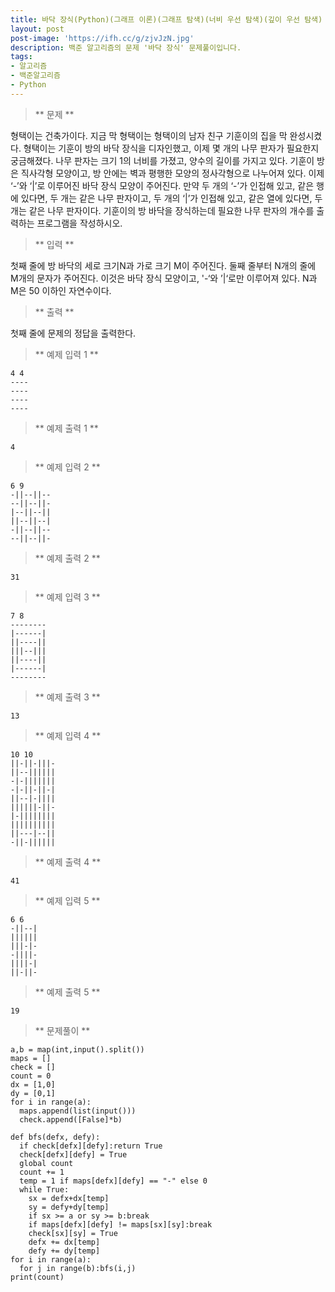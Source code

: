```yaml
---
title: 바닥 장식(Python)(그래프 이론)(그래프 탐색)(너비 우선 탐색)(깊이 우선 탐색)
layout: post
post-image: 'https://ifh.cc/g/zjvJzN.jpg'
description: 백준 알고리즘의 문제 '바닥 장식' 문제풀이입니다.
tags:
- 알고리즘
- 백준알고리즘
- Python
---
```



>** 문제 **

형택이는 건축가이다. 지금 막 형택이는 형택이의 남자 친구 기훈이의 집을 막 완성시켰다. 형택이는 기훈이 방의 바닥 장식을 디자인했고, 이제 몇 개의 나무 판자가 필요한지 궁금해졌다. 나무 판자는 크기 1의 너비를 가졌고, 양수의 길이를 가지고 있다. 기훈이 방은 직사각형 모양이고, 방 안에는 벽과 평행한 모양의 정사각형으로 나누어져 있다.
이제 ‘-’와 ‘|’로 이루어진 바닥 장식 모양이 주어진다. 만약 두 개의 ‘-’가 인접해 있고, 같은 행에 있다면, 두 개는 같은 나무 판자이고, 두 개의 ‘|’가 인접해 있고, 같은 열에 있다면, 두 개는 같은 나무 판자이다.
기훈이의 방 바닥을 장식하는데 필요한 나무 판자의 개수를 출력하는 프로그램을 작성하시오.

>** 입력 **

첫째 줄에 방 바닥의 세로 크기N과 가로 크기 M이 주어진다. 둘째 줄부터 N개의 줄에 M개의 문자가 주어진다. 이것은 바닥 장식 모양이고, '-‘와 ’|‘로만 이루어져 있다. N과 M은 50 이하인 자연수이다.

>** 출력 **

첫째 줄에 문제의 정답을 출력한다.

>** 예제 입력 1 **

	4 4
	----
	----
	----
	----

>** 예제 출력 1 **

	4

>** 예제 입력 2 **

	6 9
	-||--||--
	--||--||-
	|--||--||
	||--||--|
	-||--||--
	--||--||-

>** 예제 출력 2 **

	31

>** 예제 입력 3 **

	7 8
	--------
	|------|
	||----||
	|||--|||
	||----||
	|------|
	--------

>** 예제 출력 3 **

	13

>** 예제 입력 4 **

	10 10
	||-||-|||-
	||--||||||
	-|-|||||||
	-|-||-||-|
	||--|-||||
	||||||-||-
	|-||||||||
	||||||||||
	||---|--||
	-||-||||||

>** 예제 출력 4 **

	41

>** 예제 입력 5 **

	6 6
	-||--|
	||||||
	|||-|-
	-||||-
	||||-|
	||-||-

>** 예제 출력 5 **

	19

>** 문제풀이 **

	a,b = map(int,input().split())
	maps = []
	check = []
	count = 0
	dx = [1,0]
	dy = [0,1]
	for i in range(a):
	  maps.append(list(input()))
	  check.append([False]*b)
	
	def bfs(defx, defy):
	  if check[defx][defy]:return True
	  check[defx][defy] = True
	  global count
	  count += 1
	  temp = 1 if maps[defx][defy] == "-" else 0
	  while True:
	    sx = defx+dx[temp]
	    sy = defy+dy[temp]
	    if sx >= a or sy >= b:break
	    if maps[defx][defy] != maps[sx][sy]:break
	    check[sx][sy] = True
	    defx += dx[temp]
	    defy += dy[temp]
	for i in range(a):
	  for j in range(b):bfs(i,j)
	print(count)
